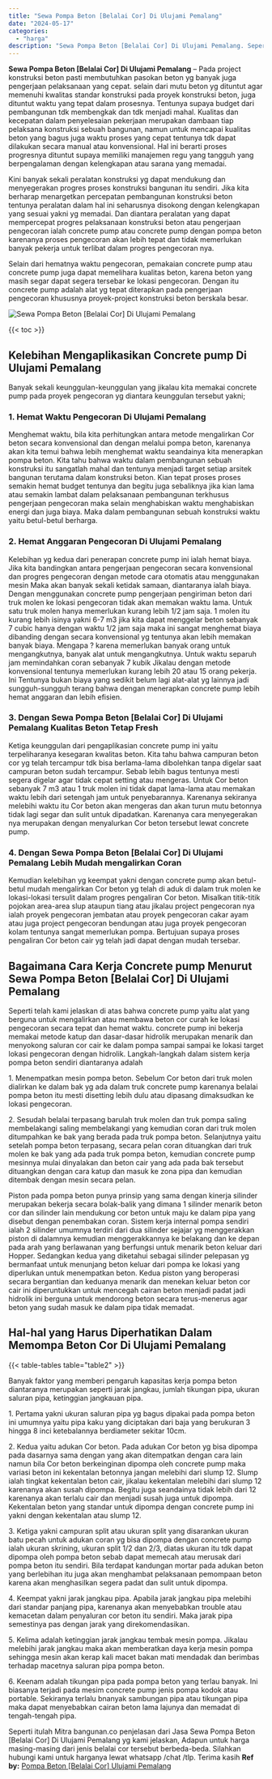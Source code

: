 ```yaml
---
title: "Sewa Pompa Beton [Belalai Cor] Di Ulujami Pemalang"
date: "2024-05-17"
categories: 
  - "harga"
description: "Sewa Pompa Beton [Belalai Cor] Di Ulujami Pemalang. Seperti itulah Mitra bangunan.co penjelasan dari Jasa Sewa Pompa Beton [Belalai Cor] Di Ulujami Pemalan..."
---
```


**Sewa Pompa Beton \[Belalai Cor\] Di Ulujami Pemalang** – Pada project konstruksi beton pasti membutuhkan pasokan beton yg banyak juga pengerjaan pelaksanaan yang cepat. selain dari mutu beton yg dituntut agar memenuhi kwalitas standar konstruksi pada proyek konstruksi beton, juga dituntut waktu yang tepat dalam prosesnya. Tentunya supaya budget dari pembangunan tdk membengkak dan tdk menjadi mahal. Kualitas dan kecepatan dalam penyelesaian pekerjaan merupakan dambaan tiap pelaksana konstruksi sebuah bangunan, namun untuk mencapai kualitas beton yang bagus juga waktu proses yang cepat tentunya tdk dapat dilakukan secara manual atau konvensional. Hal ini berarti proses progresnya dituntut supaya memiliki manajemen regu yang tangguh yang berpengalaman dengan kelengkapan atau sarana yang memadai.

Kini banyak sekali peralatan konstruksi yg dapat mendukung dan menyegerakan progres proses konstruksi bangunan itu sendiri. Jika kita berharap menargetkan percepatan pembangunan konstruksi beton tentunya peralatan dalam hal ini seharusnya disokong dengan kelengkapan yang sesuai yakni yg memadai. Dan diantara peralatan yang dapat mempercepat progres pelaksanaan konstruksi beton atau pengerjaan pengecoran ialah concrete pump atau concrete pump dengan pompa beton karenanya proses pengecoran akan lebih tepat dan tidak memerlukan banyak pekerja untuk terlibat dalam progres pengecoran nya.

Selain dari hematnya waktu pengecoran, pemakaian concrete pump atau concrete pump juga dapat memelihara kualitas beton, karena beton yang masih segar dapat segera tersebar ke lokasi pengecoran. Dengan itu concrete pump adalah alat yg tepat diterapkan pada pengerjaan pengecoran khususnya proyek-project konstruksi beton berskala besar.

![Sewa Pompa Beton [Belalai Cor] Di Ulujami Pemalang](/images/sewa-concrete-pump-04.png)

{{< toc >}}

## Kelebihan Mengaplikasikan Concrete pump Di Ulujami Pemalang

Banyak sekali keunggulan-keunggulan yang jikalau kita memakai concrete pump pada proyek pengecoran yg diantara keunggulan tersebut yakni;

### 1\. Hemat Waktu Pengecoran Di Ulujami Pemalang

Menghemat waktu, bila kita perhitungkan antara metode mengalirkan Cor beton secara konvensional dan dengan melalui pompa beton, karenanya akan kita temui bahwa lebih menghemat waktu seandainya kita menerapkan pompa beton. Kita tahu bahwa waktu dalam pembangunan sebuah konstruksi itu sangatlah mahal dan tentunya menjadi target setiap arsitek bangunan terutama dalam konstruksi beton. Kian tepat proses proses semakin hemat budget tentunya dan begitu juga sebaliknya jika kian lama atau semakin lambat dalam pelaksanaan pembangunan terkhusus pengerjaan pengecoran maka selain menghabiskan waktu menghabiskan energi dan juga biaya. Maka dalam pembangunan sebuah konstruksi waktu yaitu betul-betul berharga.

### 2\. Hemat Anggaran Pengecoran Di Ulujami Pemalang

Kelebihan yg kedua dari penerapan concrete pump ini ialah hemat biaya. Jika kita bandingkan antara pengerjaan pengecoran secara konvensional dan progres pengecoran dengan metode cara otomatis atau menggunakan mesin Maka akan banyak sekali ketidak samaan, diantaranya ialah biaya. Dengan menggunakan concrete pump pengerjaan pengiriman beton dari truk molen ke lokasi pengecoran tidak akan memakan waktu lama. Untuk satu truk molen hanya memerlukan kurang lebih 1/2 jam saja. 1 molen itu kurang lebih isinya yakni 6-7 m3 jika kita dapat menggelar beton sebanyak 7 cubic hanya dengan waktu 1/2 jam saja maka ini sangat menghemat biaya dibanding dengan secara konvensional yg tentunya akan lebih memakan banyak biaya. Mengapa ? karena memerlukan banyak orang untuk mengangkutnya, banyak alat untuk mengangkutnya. Untuk waktu separuh jam memindahkan coran sebanyak 7 kubik Jikalau dengan metode konvensional tentunya memerlukan kurang lebih 20 atau 15 orang pekerja. Ini Tentunya bukan biaya yang sedikit belum lagi alat-alat yg lainnya jadi sungguh-sungguh terang bahwa dengan menerapkan concrete pump lebih hemat anggaran dan lebih efisien.

### 3\. Dengan Sewa Pompa Beton \[Belalai Cor\] Di Ulujami Pemalang Kualitas Beton Tetap Fresh

Ketiga keunggulan dari pengaplikasian concrete pump ini yaitu terpeliharanya kesegaran kwalitas beton. Kita tahu bahwa campuran beton cor yg telah tercampur tdk bisa berlama-lama dibolehkan tanpa digelar saat campuran beton sudah tercampur. Sebab lebih bagus tentunya mesti segera digelar agar tidak cepat setting atau mengeras. Untuk Cor beton sebanyak 7 m3 atau 1 truk molen ini tidak dapat lama-lama atau memakan waktu lebih dari setengah jam untuk penyebarannya. Karenanya sekiranya melebihi waktu itu Cor beton akan mengeras dan akan turun mutu betonnya tidak lagi segar dan sulit untuk dipadatkan. Karenanya cara menyegerakan nya merupakan dengan menyalurkan Cor beton tersebut lewat concrete pump.

### 4\. Dengan Sewa Pompa Beton \[Belalai Cor\] Di Ulujami Pemalang Lebih Mudah mengalirkan Coran

Kemudian kelebihan yg keempat yakni dengan concrete pump akan betul-betul mudah mengalirkan Cor beton yg telah di aduk di dalam truk molen ke lokasi-lokasi tersulit dalam progres pengaliran Cor beton. Misalkan titik-titik pojokan area-area slup ataupun tiang atau jikalau project pengecoran nya ialah proyek pengecoran jembatan atau proyek pengecoran cakar ayam atau juga project pengecoran bendungan atau juga proyek pengecoran kolam tentunya sangat memerlukan pompa. Bertujuan supaya proses pengaliran Cor beton cair yg telah jadi dapat dengan mudah tersebar.

## Bagaimana Cara Kerja Concrete pump Menurut Sewa Pompa Beton \[Belalai Cor\] Di Ulujami Pemalang

Seperti telah kami jelaskan di atas bahwa concrete pump yaitu alat yang berguna untuk mengalirkan atau membawa beton cor curah ke lokasi pengecoran secara tepat dan hemat waktu. concrete pump ini bekerja memakai metode katup dan dasar-dasar hidrolik merupakan menarik dan menyokong saluran cor cair ke dalam pompa sampai sampai ke lokasi target lokasi pengecoran dengan hidrolik. Langkah-langkah dalam sistem kerja pompa beton sendiri diantaranya adalah

1\. Menempatkan mesin pompa beton. Sebelum Cor beton dari truk molen dialirkan ke dalam bak yg ada dalam truk concrete pump karenanya belalai pompa beton itu mesti disetting lebih dulu atau dipasang dimaksudkan ke lokasi pengecoran.

2\. Sesudah belalai terpasang barulah truk molen dan truk pompa saling membelakangi saling membelakangi yang kemudian coran dari truk molen ditumpahkan ke bak yang berada pada truk pompa beton. Selanjutnya yaitu setelah pompa beton terpasang, secara pelan coran dituangkan dari truk molen ke bak yang ada pada truk pompa beton, kemudian concrete pump mesinnya mulai dinyalakan dan beton cair yang ada pada bak tersebut dituangkan dengan cara katup dan masuk ke zona pipa dan kemudian ditembak dengan mesin secara pelan.

Piston pada pompa beton punya prinsip yang sama dengan kinerja silinder merupakan bekerja secara bolak-balik yang dimana 1 silinder menarik beton cor dan silinder lain mendukung cor beton untuk maju ke dalam pipa yang disebut dengan penembakan coran. Sistem kerja internal pompa sendiri ialah 2 silinder umumnya terdiri dari dua silinder sejajar yg menggerakkan piston di dalamnya kemudian menggerakkannya ke belakang dan ke depan pada arah yang berlawanan yang berfungsi untuk menarik beton keluar dari Hopper. Sedangkan kedua yang diketahui sebagai silinder pelepasan yg bermanfaat untuk menunjang beton keluar dari pompa ke lokasi yang diperlukan untuk menempatkan beton. Kedua piston yang beroperasi secara bergantian dan keduanya menarik dan menekan keluar beton cor cair ini diperuntukkan untuk mencegah cairan beton menjadi padat jadi hidrolik ini berguna untuk mendorong beton secara terus-menerus agar beton yang sudah masuk ke dalam pipa tidak memadat.

## Hal-hal yang Harus Diperhatikan Dalam Memompa Beton Cor Di Ulujami Pemalang

{{< table-tables table="table2" >}}

Banyak faktor yang memberi pengaruh kapasitas kerja pompa beton diantaranya merupakan seperti jarak jangkau, jumlah tikungan pipa, ukuran saluran pipa, ketinggian jangkauan pipa.

1\. Pertama yakni ukuran saluran pipa yg bagus dipakai pada pompa beton ini umumnya yaitu pipa kaku yang diciptakan dari baja yang berukuran 3 hingga 8 inci ketebalannya berdiameter sekitar 10cm.

2\. Kedua yaitu adukan Cor beton. Pada adukan Cor beton yg bisa dipompa pada dasarnya sama dengan yang akan ditempatkan dengan cara lain namun bila Cor beton berkeinginan dipompa oleh concrete pump maka variasi beton ini kekentalan betonnya jangan melebihi dari slump 12. Slump ialah tingkat kekentalan beton cair, jikalau kekentalan melebihi dari slump 12 karenanya akan susah dipompa. Begitu juga seandainya tidak lebih dari 12 karenanya akan terlalu cair dan menjadi susah juga untuk dipompa. Kekentalan beton yang standar untuk dipompa dengan concrete pump ini yakni dengan kekentalan atau slump 12.

3\. Ketiga yakni campuran split atau ukuran split yang disarankan ukuran batu pecah untuk adukan coran yg bisa dipompa dengan concrete pump ialah ukuran skrining, ukuran split 1/2 dan 2/3, diatas ukuran itu tdk dapat dipompa oleh pompa beton sebab dapat memecah atau merusak dari pompa beton itu sendiri. Bila terdapat kandungan mortar pada adukan beton yang berlebihan itu juga akan menghambat pelaksanaan pemompaan beton karena akan menghasilkan segera padat dan sulit untuk dipompa.

4\. Keempat yakni jarak jangkau pipa. Apabila jarak jangkau pipa melebihi dari standar panjang pipa, karenanya akan menyebabkan trouble atau kemacetan dalam penyaluran cor beton itu sendiri. Maka jarak pipa semestinya pas dengan jarak yang direkomendasikan.

5\. Kelima adalah ketinggian jarak jangkau tembak mesin pompa. Jikalau melebihi jarak jangkau maka akan memberatkan daya kerja mesin pompa sehingga mesin akan kerap kali macet bakan mati mendadak dan berimbas terhadap macetnya saluran pipa pompa beton.

6\. Keenam adalah tikungan pipa pada pompa beton yang terlau banyak. Ini biasanya terjadi pada mesim concrete pump jenis pompa kodok atau portable. Sekiranya terlalu bnanyak sambungan pipa atau tikungan pipa maka dapat menyebabkan cairan beton lama lajunya dan memadat di tengah-tengah pipa.

Seperti itulah Mitra bangunan.co penjelasan dari Jasa Sewa Pompa Beton \[Belalai Cor\] Di Ulujami Pemalang yg kami jelaskan, Adapun untuk harga masing-masing dari jenis belalai cor tersebut berbeda-beda. Silahkan hubungi kami untuk harganya lewat whatsapp /chat /tlp. Terima kasih
**Ref by:** [Pompa Beton [Belalai Cor] Ulujami Pemalang](https://id.wikipedia.org/wiki/Pompa)

